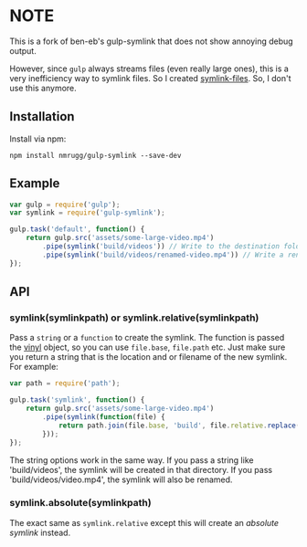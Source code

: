 # NOTE
This is a fork of ben-eb's gulp-symlink that does not show annoying debug output. 

However, since `gulp` always streams files (even really large ones), this is a very inefficiency way to symlink files. So I created <a href="https://github.com/nmrugg/symlink-files">symlink-files</a>. So, I don't use this anymore.

## Installation

Install via npm:

```
npm install nmrugg/gulp-symlink --save-dev
```

## Example

```js
var gulp = require('gulp');
var symlink = require('gulp-symlink');

gulp.task('default', function() {
    return gulp.src('assets/some-large-video.mp4')
        .pipe(symlink('build/videos')) // Write to the destination folder
        .pipe(symlink('build/videos/renamed-video.mp4')) // Write a renamed symlink to the destination folder
});
```

## API

### symlink(symlinkpath) or symlink.relative(symlinkpath)

Pass a `string` or a `function` to create the symlink. The function is passed the [vinyl](https://github.com/wearefractal/vinyl) object, so you can use `file.base`, `file.path` etc. Just make sure you return a string that is the location and or filename of the new symlink. For example:

```js
var path = require('path');

gulp.task('symlink', function() {
    return gulp.src('assets/some-large-video.mp4')
        .pipe(symlink(function(file) {
            return path.join(file.base, 'build', file.relative.replace('some-large', ''));
        }));
});
```

The string options work in the same way. If you pass a string like 'build/videos', the symlink will be created in that directory. If you pass 'build/videos/video.mp4', the symlink will also be renamed.

### symlink.absolute(symlinkpath)

The exact same as `symlink.relative` except this will create an *absolute symlink* instead.
